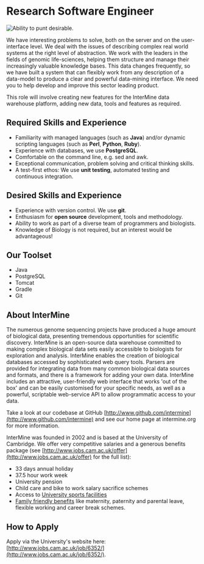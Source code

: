 # Research Software Engineer

![Ability to punt desirable.](../../imgs/cam_bridge.jpg)

We have interesting problems to solve, both on the server and on the user-interface level. We deal with the issues of describing complex real world systems at the right level of abstraction. We work with the leaders in the fields of genomic life-sciences, helping them structure and manage their increasingly valuable knowledge bases. This data changes frequently, so we have built a system that can flexibly work from any description of a data-model to produce a clear and powerful data-mining interface. We need you to help develop and improve this sector leading product.

This role will involve creating new features for the InterMine data warehouse platform, adding new data, tools and features as required.

## Required Skills and Experience

* Familiarity with managed languages \(such as **Java**\) and/or dynamic scripting languages \(such as **Perl**, **Python**, **Ruby**\).
* Experience with databases, we use **PostgreSQL**.
* Comfortable on the command line, e.g. sed and awk.
* Exceptional communication, problem solving and critical thinking skills.
* A test-first ethos: We use **unit testing**, automated testing and continuous integration.

## Desired Skills and Experience

* Experience with version control. We use **git**.
* Enthusiasm for **open source** development, tools and methodology.
* Ability to work as part of a diverse team of programmers and biologists.
* Knowledge of Biology is not required, but an interest would be advantageous!

## Our Toolset

* Java
* PostgreSQL
* Tomcat
* Gradle
* Git

## About InterMine

The numerous genome sequencing projects have produced a huge amount of biological data, presenting tremendous opportunities for scientific discovery. InterMine is an open-source data warehouse committed to making complex biological data sets easily accessible to biologists for exploration and analysis. InterMine enables the creation of biological databases accessed by sophisticated web query tools. Parsers are provided for integrating data from many common biological data sources and formats, and there is a framework for adding your own data. InterMine includes an attractive, user-friendly web interface that works 'out of the box' and can be easily customised for your specific needs, as well as a powerful, scriptable web-service API to allow programmatic access to your data.

Take a look at our codebase at GitHub [http://www.github.com/intermine](http://www.github.com/intermine) and see our home page at intermine.org for more information.

InterMine was founded in 2002 and is based at the University of Cambridge. We offer very competitive salaries and a generous benefits package \(see [http://www.jobs.cam.ac.uk/offer](http://www.jobs.cam.ac.uk/offer) for the full list\):

* 33 days annual holiday
* 37.5 hour work week
* University pension
* Child care and bike to work salary sacrifice schemes
* Access to [University sports facilities](http://www.sport.cam.ac.uk/information/staff.html)
* [Family friendly benefits](http://www.admin.cam.ac.uk/offices/hr/staff/benefits/family.html) like maternity, paternity and parental leave, flexible working and career break schemes.

## How to Apply

Apply via the University's website here: [http://www.jobs.cam.ac.uk/job/6352/](http://www.jobs.cam.ac.uk/job/6352/).
